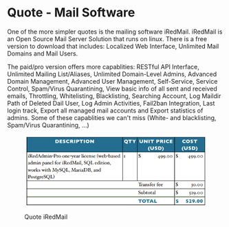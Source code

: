 # Quote - Mail Software

One of the more simpler quotes is the mailing software iRedMail. iRedMail is an Open Source Mail Server Solution that runs on linux. There is a free version to download that includes: Localized Web Interface, Unlimited Mail Domains and Mail Users.

The paid/pro version offers more capablities: RESTful API Interface, Unlimited Mailing List/Aliases, Unlimited Domain-Level Admins, Advanced Domain Management, Advanced User Management, Self-Service, Service Control, Spam/Virus Quarantining, View basic info of all sent and received emails, Throttling, Whitelisting, Blacklisting, Searching Account, Log Maildir Path of Deleted Dail User, Log Admin Activities, Fail2ban Integration, Last login track, Export all managed mail accounts and Export statistics of admins. Some of these capablities we can't miss (White- and blacklisting, Spam/Virus Quarantining, ...)

<figure><img src="../.gitbook/assets/Quote_iRedMail.png" alt=""><figcaption><p>Quote iRedMail</p></figcaption></figure>
